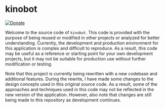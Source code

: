 # kinobot
[![Donate](https://img.shields.io/badge/Donate-PayPal-green.svg)](https://www.paypal.com/cgi-bin/webscr?cmd=_s-xclick&hosted_button_id=VZWSWVGZGJRMU&source=url)

Welcome to the source code of `kinobot`. This code is provided with the purpose of being reused or modified in other projects or analyzed for better understanding. Currently, the development and production environment for this application is complex and difficult to reproduce. As a result, this code may be useful as a reference or starting point for your own development projects, but it may not be suitable for production use without further modification or testing.

Note that this project is currently being rewritten with a new codebase and additional features. During the rewrite, I have made some changes to the design concepts used in this original source code. As a result, some of the approaches and techniques used in this code may not be reflected in the new version of the application. However, also note that changes are still being made to this repository as development continues.

